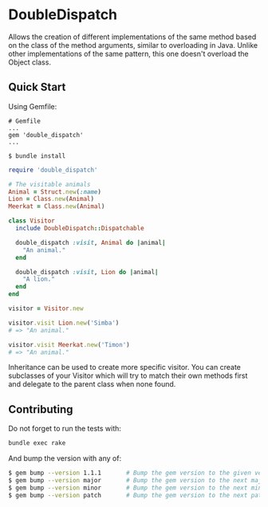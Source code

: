 # DoubleDispatch

Allows the creation of different implementations of the same method based on the class of the method arguments,
similar to overloading in Java.
Unlike other implementations of the same pattern, this one doesn't overload the Object class.


## Quick Start

Using Gemfile:

```
# Gemfile
...
gem 'double_dispatch'
...

$ bundle install
```


```ruby
require 'double_dispatch'

# The visitable animals
Animal = Struct.new(:name)
Lion = Class.new(Animal)
Meerkat = Class.new(Animal)

class Visitor
  include DoubleDispatch::Dispatchable

  double_dispatch :visit, Animal do |animal|
    "An animal."
  end

  double_dispatch :visit, Lion do |animal|
    "A lion."
  end
end

visitor = Visitor.new

visitor.visit Lion.new('Simba')
# => "An animal."

visitor.visit Meerkat.new('Timon')
# => "An animal."
```

Inheritance can be used to create more specific visitor.
You can create subclasses of your Visitor which will try to match their own methods first
and delegate to the parent class when none found.


## Contributing

Do not forget to run the tests with:

```bash
bundle exec rake
```

And bump the version with any of:

```bash
$ gem bump --version 1.1.1       # Bump the gem version to the given version number
$ gem bump --version major       # Bump the gem version to the next major level (e.g. 0.0.1 to 1.0.0)
$ gem bump --version minor       # Bump the gem version to the next minor level (e.g. 0.0.1 to 0.1.0)
$ gem bump --version patch       # Bump the gem version to the next patch level (e.g. 0.0.1 to 0.0.2)
```

